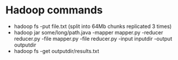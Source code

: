 # Hadoop commands


* hadoop fs -put file.txt (split into 64Mb chunks replicated 3 times)
* hadoop jar some/long/path.java -mapper mapper.py -reducer reducer.py -file mapper.py -file reducer.py -input inputdir -output outputdir
* hadoop fs -get outputdir/results.txt



